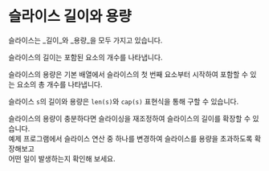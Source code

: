 # 슬라이스 길이와 용량

슬라이스는 _길이_와 _용량_을 모두 가지고 있습니다.

슬라이스의 길이는 포함된 요소의 개수를 나타냅니다.

슬라이스의 용량은 기본 배열에서 슬라이스의 첫 번째 요소부터 시작하여 
포함할 수 있는 요소의 총 개수를 나타냅니다.

슬라이스 `s`의 길이와 용량은 `len(s)`와 `cap(s)` 표현식을 통해 구할 수 있습니다.

슬라이스의 용량이 충분하다면 슬라이싱을 재조정하여 슬라이스의 길이를 확장할 수 있습니다.  
예제 프로그램에서 슬라이스 연산 중 하나를 변경하여 슬라이스를 용량을 초과하도록 확장해보고  
어떤 일이 발생하는지 확인해 보세요.